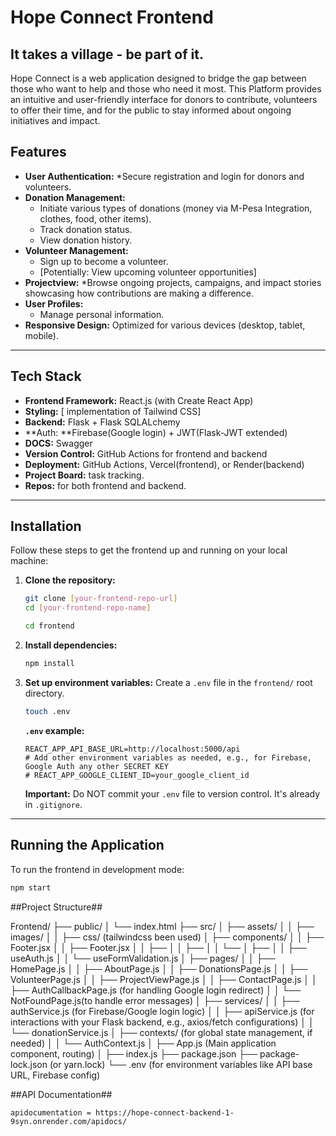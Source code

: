 # Hope Connect Frontend

## It takes a village - be part of it.

Hope Connect is a web application designed to bridge the gap between those who want to help and those who need it most. This Platform provides an intuitive and user-friendly interface for donors to contribute, volunteers to offer their time, and for the public to stay informed about ongoing initiatives and impact.




## Features

* **User Authentication:** 
    *Secure registration and login for donors and volunteers.
* **Donation Management:**
    * Initiate various types of donations (money via M-Pesa Integration, clothes, food, other items).
    * Track donation status.
    * View donation history.
* **Volunteer Management:**
    * Sign up to become a volunteer.
    * [Potentially: View upcoming volunteer opportunities]
* **Projectview:** 
    *Browse ongoing projects, campaigns, and impact stories showcasing how contributions are making a difference.
* **User Profiles:**
    * Manage personal information.
* **Responsive Design:** Optimized for various devices (desktop, tablet, mobile).


---

## Tech Stack

* **Frontend Framework:** React.js (with Create React App)
* **Styling:** [ implementation of Tailwind CSS]
* **Backend:** Flask + Flask SQLALchemy
* **Auth: **Firebase(Google login) + JWT(Flask-JWT extended)
* **DOCS:** Swagger
* **Version Control:** GitHub Actions for frontend and backend
* **Deployment:** GitHub Actions, Vercel(frontend), or Render(backend)
* **Project Board:** task tracking.
* **Repos:** for both frontend and backend.

---

## Installation

Follow these steps to get the frontend up and running on your local machine:

1.  **Clone the repository:**
    ```bash
    git clone [your-frontend-repo-url]
    cd [your-frontend-repo-name]
    ```
 
    ```bash
    cd frontend
    ```

2.  **Install dependencies:**
    ```bash
    npm install

    
    ```

3.  **Set up environment variables:**
    Create a `.env` file in the `frontend/` root directory.
    ```bash
    touch .env
    ```
    
    **`.env` example:**
    ```
    REACT_APP_API_BASE_URL=http://localhost:5000/api
    # Add other environment variables as needed, e.g., for Firebase, Google Auth any other SECRET KEY
    # REACT_APP_GOOGLE_CLIENT_ID=your_google_client_id
    ```
    **Important:** Do NOT commit your `.env` file to version control. It's already in `.gitignore`.

---

## Running the Application

To run the frontend in development mode:

```bash
npm start

```


##Project Structure##

Frontend/
├── public/
│   └── index.html
├── src/
│   ├── assets/
│   │   ├── images/
│   │   ├── css/ (tailwindcss been used)
│   ├── components/
│   │   ├── Footer.jsx
│   │   ├── Footer.jsx
│   │   ├── 
│   │   ├── 
│   │   └──
│   ├── 
│   │   ├── useAuth.js
│   │   └── useFormValidation.js
│   ├── pages/
│   │   ├── HomePage.js
│   │   ├── AboutPage.js
│   │   ├── DonationsPage.js
│   │   ├── VolunteerPage.js
│   │   ├── ProjectViewPage.js
│   │   ├── ContactPage.js
│   │   ├── AuthCallbackPage.js (for handling Google login redirect)
│   │   └── NotFoundPage.js(to handle error messages)
│   ├── services/
│   │   ├── authService.js (for Firebase/Google login logic)
│   │   ├── apiService.js (for interactions with your Flask backend, e.g., axios/fetch configurations)
│   │   └── donationService.js
│   ├── contexts/ (for global state management, if needed)
│   │   └── AuthContext.js
│   ├── App.js (Main application component, routing)
│   ├── index.js 
├── package.json
├── package-lock.json (or yarn.lock)
└── .env (for environment variables like API base URL, Firebase config)


##API Documentation##
```
apidocumentation = https://hope-connect-backend-1-9syn.onrender.com/apidocs/
```
